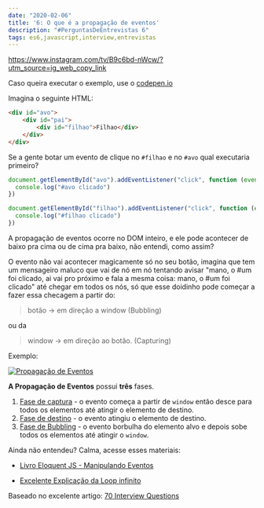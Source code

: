 ```yaml
---
date: "2020-02-06"
title: '6: O que é a propagação de eventos'
description: "#PerguntasDeEntrevistas 6"
tags: es6,javascript,interview,entrevistas
---
```


https://www.instagram.com/tv/B9c6bd-nWcw/?utm_source=ig_web_copy_link

Caso queira executar o exemplo, use o [codepen.io](http://codepen.io)

Imagina o seguinte HTML:

```html
<div id="avo">
    <div id="pai">
        <div id="filhao">Filhao</div>
    </div>
</div>
```

Se a gente botar um evento de clique no `#filhao` e no `#avo` qual executaria primeiro?

```js
document.getElementById("avo").addEventListener("click", function (event) {
  console.log("#avo clicado")
})

document.getElementById("filhao").addEventListener("click", function (event) {
  console.log("#filhao clicado")
})

```

A propagação de eventos ocorre no DOM inteiro, e ele pode acontecer de baixo pra cima ou de cima pra baixo, não entendi, como assim?

O evento não vai acontecer magicamente só no seu botão, imagina que tem um mensageiro maluco que vai de nó em nó tentando avisar "mano, o #um foi clicado, ai vai pro próximo e fala a mesma coisa: mano, o #um foi clicado" até chegar em todos os nós, só que esse doidinho pode começar a fazer essa checagem a partir do:

> botão -> em direção a window (Bubbling)

ou da

> window -> em direção ao botão. (Capturing)

Exemplo:

[![Propagação de Eventos](https://res.cloudinary.com/practicaldev/image/fetch/s--Azk8KRbD--/c_limit%2Cf_auto%2Cfl_progressive%2Cq_auto%2Cw_880/https://thepracticaldev.s3.amazonaws.com/i/hjayqa99iejfhbsujlqd.png)](https://res.cloudinary.com/practicaldev/image/fetch/s--Azk8KRbD--/c_limit%2Cf_auto%2Cfl_progressive%2Cq_auto%2Cw_880/https://thepracticaldev.s3.amazonaws.com/i/hjayqa99iejfhbsujlqd.png)

**A Propagação de Eventos** possui **três** fases.

1.  [Fase de captura](#8-whats-event-capturing) - o evento começa a partir de `window` então desce para todos os elementos até atingir o elemento de destino.
2.  [Fase de destino](#12-what-is-eventtarget-) - o evento atingiu o elemento de destino.
3.  [Fase de Bubbling](#7-whats-event-bubbling) - o evento borbulha do elemento alvo e depois sobe todos os elementos até atingir o `window`.


Ainda não entendeu? Calma, acesse esses materiais:

- [Livro Eloquent JS - Manipulando Eventos](https://github.com/braziljs/eloquente-javascript/blob/master/chapters/14-manipulando-eventos.md)

- [Excelente Explicação da Loop infinito](http://loopinfinito.com.br/2013/05/14/entendendo-captura-e-propagacao-de-eventos/)


Baseado no excelente artigo: [70 Interview Questions](https://dev.to/macmacky/70-javascript-interview-questions-5gfi#14-whats-the-difference-between-and-)